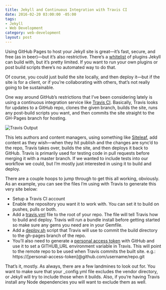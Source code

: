 ```yaml
---
title: Jekyll and Continuous Integration with Travis CI
date: 2016-02-20 03:00:00 -05:00
tags:
- Jekyll
- Web Development
category: web-development
layout: post
---
```



Using GitHub Pages to host your Jekyll site is great—it’s fast, secure, and free (as in beer)—but it’s also restrictive. There’s a [whitelist](https://pages.github.com/versions/) of plugins Jekyll can build with, but it’s pretty limited. If you want to run your own plugins or post build scripts there’s no automated way to do that.

Of course, you could just build the site locally, and then deploy it—but if the site is for a client, or if you’re collaborating with others, that’s not really going to be sustainable.

One way around GitHub’s restrictions that I’ve been considering lately is using a continuous integration service like [Travis CI](https://travis-ci.org). Basically, Travis looks for updates to a GitHub repo, clones the given branch, builds the site, runs any post-build scripts you want, and then commits the site straight to the GH-Pages branch for hosting.

![Travis Output](images/travis.jpg)

This lets authors and content managers, using something like [Siteleaf](http://v2.siteleaf.com), add content as they wish—when they hit publish and the changes are sync’d to the repo, Travis takes over, builds the site, and then deploys it back to GitHub. Travis is primarily used for testing code in pull requests before merging it with a master branch. If we wanted to include tests into our workflow we could, but I’m mostly just interested in using it to build and deploy.

There are a couple hoops to jump through to get this all working, obviously. As an example, you can see the files I’m using with Travis to generate this very site below:

* Setup a Travis CI account
* Enable the repository you want it to work with. You can set it to build on pushes, pulls or both.
* Add a [travis.yml](https://github.com/BryanSchuetz/newsignal/blob/master/.travis.yml) file to the root of your repo. The file will tell Travis how to build and deploy. Travis will run a bundle install before getting started so make sure any gems you need are in your Gemfile.
* Add a [deploy.sh](https://github.com/BryanSchuetz/newsignal/blob/master/deploy.sh) script that Travis will use to commit the build directory to the gh-pages branch of the repo.
* You’ll also need to generate a [personal access token](https://github.com/blog/1509-personal-api-tokens) with GitHub and use it to set a GITHUB_URL environment variable in Travis. This will point to the remote repo to be used when Travis commits the built site. e.g.: https://[personal-access-token]@github.com/username/repo.git

That’s it, mostly. As always, there are a few landmines to look out for. You want to make sure that your _config.yml file excludes the vendor directory, or Jekyll will try to include those when it builds. Also, if you’re having Travis install any Node dependencies you will want to exclude them as well.
